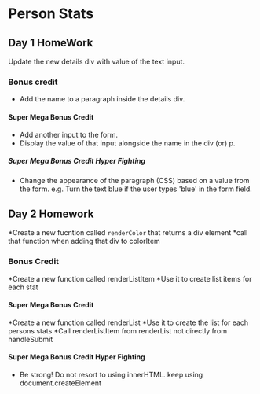 # Person Stats

## Day 1 HomeWork

Update the new details div with value of the text input. 

### Bonus credit

* Add the name to a paragraph inside the details div.

#### Super Mega Bonus Credit

* Add another input to the form. 
* Display the value of that input alongside the name in the div (or) p. 

##### Super Mega Bonus Credit Hyper Fighting

* Change the appearance of the paragraph (CSS) based on a value from the form. e.g. Turn the text blue if the user types 'blue' in the form field.

## Day 2 Homework
*Create a new fucntion called `renderColor` that returns a div element
*call that function when adding that div to colorItem

### Bonus Credit
*Create a new function called renderListItem
*Use it to create list items for each stat

#### Super Mega Bonus Credit

*Create a new function called renderList
*Use it to create the list for each persons stats
*Call renderListItem from renderList not directly from handleSubmit


#### Super Mega Bonus Credit Hyper Fighting
* Be strong! Do not resort to using innerHTML. keep using document.createElement